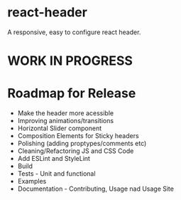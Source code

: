 # react-header
A responsive, easy to configure react header.

# WORK IN PROGRESS

# Roadmap for Release
* Make the header more acessible
* Improving animations/transitions
* Horizontal Slider component
* Composition Elements for Sticky headers
* Polishing (adding proptypes/comments etc)
* Cleaning/Refactoring JS and CSS Code
* Add ESLint and StyleLint
* Build
* Tests - Unit and functional
* Examples
* Documentation - Contributing, Usage nad Usage Site
